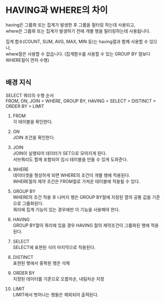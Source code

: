 # HAVING과 WHERE의 차이
having은 그룹화 또는 집계가 발생한 후 그룹을 필터링 하는데 사용되고,  
where은 그룹화 또는 집계가 발생하기 전에 개별 행을 필터링하는데 사용됩니다.

집계 함수(COUNT, SUM, AVG, MAX, MIN 등)는 having절과 함께 사용할 수 있으나,  
where절은 사용할 수 없습니다. (집계함수를 사용할 수 있는 GROUP BY 절보다 WHERE절이 먼저 수행)
<br>
<br>

## 배경 지식
SELECT 쿼리의 수행 순서  
FROM, ON, JOIN > WHERE, GROUP BY, HAVING > SELECT > DISTINCT > ORDER BY > LIMIT

1. FROM  
각 테이블을 확인한다.

2. ON  
JOIN 조건을 확인한다.

3. JOIN  
JOIN이 실행되어 데이터가 SET으로 모아지게 된다.  
서브쿼리도 함께 포함되어 임시 테이블을 만들 수 있게 도와준다.

5. WHERE  
데이터셋을 형성하게 되면 WHERE의 조건이 개별 행에 적용된다.  
WHERE절의 제약 조건은 FROM절로 가져온 테이블에 적용될 수 있다.

6. GROUP BY  
WHERE의 조건 적용 후 나머지 행은 GROUP BY절에 지정된 열의 공통 값을 기준으로 그룹화된다.  
쿼리에 집계 기능이 있는 경우에만 이 기능을 사용해야 한다.

8. HAVING  
GROUP BY절이 쿼리에 있을 경우 HAVING 절의 제약조건이 그룹화된 행에 적용된다.

9. SELECT  
SELECT에 표현된 식이 마지막으로 적용된다.

10. DISTINCT  
표현된 행에서 중복된 행은 삭제

11. ORDER BY  
지정된 데이터를 기준으로 오름차순, 내림차순 지정

12. LIMIT  
LIMIT에서 벗어나는 행들은 제외되어 출력된다.

